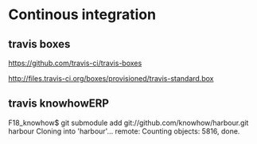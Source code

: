 Continous integration
=====================


## travis boxes

https://github.com/travis-ci/travis-boxes

http://files.travis-ci.org/boxes/provisioned/travis-standard.box

## travis knowhowERP

F18_knowhow$ git submodule add git://github.com/knowhow/harbour.git harbour
     Cloning into 'harbour'...
     remote: Counting objects: 5816, done.
